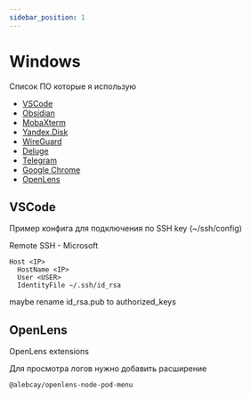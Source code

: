```yaml
---
sidebar_position: 1
---
```


# Windows

Список ПО которые я использую

- [VSCode](https://code.visualstudio.com/)
- [Obsidian](https://obsidian.md/)
- [MobaXterm](https://mobaxterm.mobatek.net/download.html)
- [Yandex.Disk](https://disk.yandex.ru/client/disk)
- [WireGuard](https://www.wireguard.com/install/)
- [Deluge](https://dev.deluge-torrent.org/wiki/Download)
- [Telegram](https://desktop.telegram.org/)
- [Google Chrome](https://www.google.com/chrome/)
- [OpenLens](https://github.com/MuhammedKalkan/OpenLens)

## VSCode

Пример конфига для подключения по SSH key (~/ssh/config)

Remote SSH - Microsoft

```
Host <IP>
  HostName <IP>
  User <USER>
  IdentityFile ~/.ssh/id_rsa
```
maybe rename id_rsa.pub to authorized_keys

## OpenLens

OpenLens extensions

Для просмотра логов нужно добавить расширение

```
@alebcay/openlens-node-pod-menu
```

